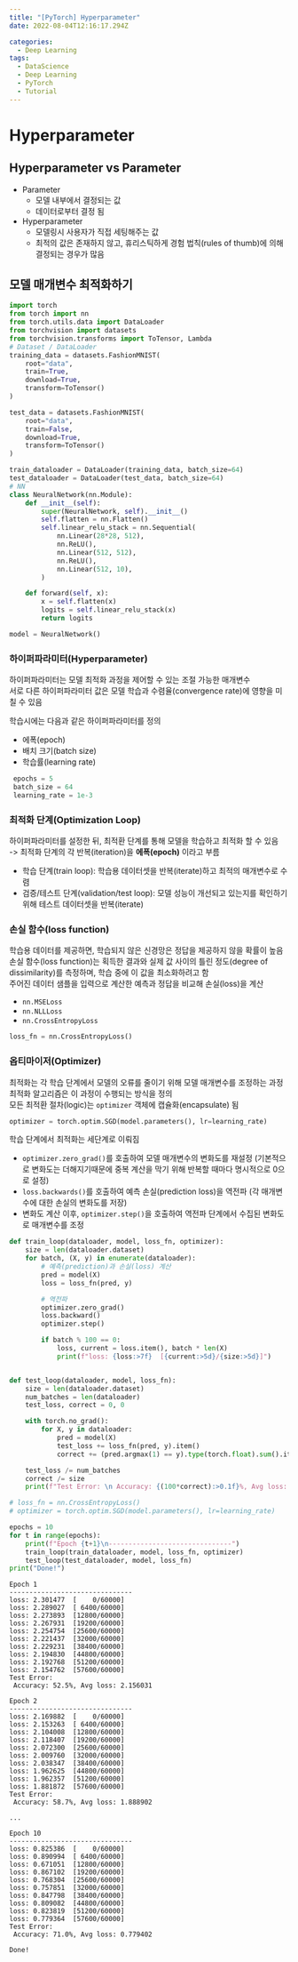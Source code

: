 ```yaml
---
title: "[PyTorch] Hyperparameter"
date: 2022-08-04T12:16:17.294Z

categories:
  - Deep Learning
tags:
  - DataScience
  - Deep Learning
  - PyTorch
  - Tutorial
---
```


# Hyperparameter
## Hyperparameter vs Parameter
- Parameter
  - 모델 내부에서 결정되는 값
  - 데이터로부터 결정 됨
- Hyperparameter
  - 모델링시 사용자가 직접 세팅해주는 값
  - 최적의 값은 존재하지 않고, 휴리스틱하게 경험 법칙(rules of thumb)에 의해 결정되는 경우가 많음

## 모델 매개변수 최적화하기


```python
import torch
from torch import nn
from torch.utils.data import DataLoader
from torchvision import datasets
from torchvision.transforms import ToTensor, Lambda
# Dataset / DataLoader
training_data = datasets.FashionMNIST(
    root="data",
    train=True,
    download=True,
    transform=ToTensor()
)

test_data = datasets.FashionMNIST(
    root="data",
    train=False,
    download=True,
    transform=ToTensor()
)

train_dataloader = DataLoader(training_data, batch_size=64)
test_dataloader = DataLoader(test_data, batch_size=64)
# NN
class NeuralNetwork(nn.Module):
    def __init__(self):
        super(NeuralNetwork, self).__init__()
        self.flatten = nn.Flatten()
        self.linear_relu_stack = nn.Sequential(
            nn.Linear(28*28, 512),
            nn.ReLU(),
            nn.Linear(512, 512),
            nn.ReLU(),
            nn.Linear(512, 10),
        )

    def forward(self, x):
        x = self.flatten(x)
        logits = self.linear_relu_stack(x)
        return logits

model = NeuralNetwork()
```

### 하이퍼파라미터(Hyperparameter)
하이퍼파라미터는 모델 최적화 과정을 제어할 수 있는 조절 가능한 매개변수  
서로 다른 하이퍼파라미터 값은 모델 학습과 수렴율(convergence rate)에 영향을 미칠 수 있음  

학습시에는 다음과 같은 하이퍼파라미터를 정의
- 에폭(epoch)
- 배치 크기(batch size)
- 학습률(learning rate)


```python
 epochs = 5
 batch_size = 64
 learning_rate = 1e-3
```

### 최적화 단계(Optimization Loop)
하이퍼파라미터를 설정한 뒤, 최적환 단계를 통해 모델을 학습하고 최적화 할 수 있음  
-> 최적화 단계의 각 반복(iteration)을 **에폭(epoch)** 이라고 부름  
- 학습 단계(train loop): 학습용 데이터셋을 반복(iterate)하고 최적의 매개변수로 수렴
- 검증/테스트 단계(validation/test loop): 모델 성능이 개선되고 있는지를 확인하기 위해 테스트 데이터셋을 반복(iterate)

### 손실 함수(loss function)
학습용 데이터를 제공하면, 학습되지 않은 신경망은 정답을 제공하지 않을 확률이 높음  
손실 함수(loss function)는 획득한 결과와 실제 값 사이의 틀린 정도(degree of dissimilarity)를 측정하며, 학습 중에 이 값을 최소화하려고 함  
주어진 데이터 샘플을 입력으로 계산한 예측과 정답을 비교해 손실(loss)을 계산  
- `nn.MSELoss`
- `nn.NLLLoss`
- `nn.CrossEntropyLoss`


```python
loss_fn = nn.CrossEntropyLoss()
```

### 옵티마이저(Optimizer)
최적화는 각 학습 단계에서 모델의 오류를 줄이기 위해 모델 매개변수를 조정하는 과정  
최적화 알고리즘은 이 과정이 수행되는 방식을 정의  
모든 최적환 절차(logic)는 `optimizer` 객체에 캡슐화(encapsulate) 됨


```python
optimizer = torch.optim.SGD(model.parameters(), lr=learning_rate)
```

학습 단계에서 최적화는 세단계로 이뤄짐  
- `optimizer.zero_grad()`를 호출하여 모델 매개변수의 변화도를 재설정 (기본적으로 변화도는 더해지기때문에 중복 계산을 막기 위해 반복할 때마다 명시적으로 0으로 설정)
- `loss.backwards()`를 호출하여 예측 손실(prediction loss)을 역전파 (각 매개변수에 대한 손실의 변화도를 저장)
- 변화도 계산 이후, `optimizer.step()`을 호출하여 역전파 단계에서 수집된 변화도로 매개변수를 조정


```python
def train_loop(dataloader, model, loss_fn, optimizer):
    size = len(dataloader.dataset)
    for batch, (X, y) in enumerate(dataloader):
        # 예측(prediction)과 손실(loss) 계산
        pred = model(X)
        loss = loss_fn(pred, y)

        # 역전파
        optimizer.zero_grad()
        loss.backward()
        optimizer.step()

        if batch % 100 == 0:
            loss, current = loss.item(), batch * len(X)
            print(f"loss: {loss:>7f}  [{current:>5d}/{size:>5d}]")


def test_loop(dataloader, model, loss_fn):
    size = len(dataloader.dataset)
    num_batches = len(dataloader)
    test_loss, correct = 0, 0

    with torch.no_grad():
        for X, y in dataloader:
            pred = model(X)
            test_loss += loss_fn(pred, y).item()
            correct += (pred.argmax(1) == y).type(torch.float).sum().item()

    test_loss /= num_batches
    correct /= size
    print(f"Test Error: \n Accuracy: {(100*correct):>0.1f}%, Avg loss: {test_loss:>8f} \n")
```


```python
# loss_fn = nn.CrossEntropyLoss()
# optimizer = torch.optim.SGD(model.parameters(), lr=learning_rate)

epochs = 10
for t in range(epochs):
    print(f"Epoch {t+1}\n-------------------------------")
    train_loop(train_dataloader, model, loss_fn, optimizer)
    test_loop(test_dataloader, model, loss_fn)
print("Done!")
```

    Epoch 1
    -------------------------------
    loss: 2.301477  [    0/60000]
    loss: 2.289027  [ 6400/60000]
    loss: 2.273893  [12800/60000]
    loss: 2.267931  [19200/60000]
    loss: 2.254754  [25600/60000]
    loss: 2.221437  [32000/60000]
    loss: 2.229231  [38400/60000]
    loss: 2.194830  [44800/60000]
    loss: 2.192768  [51200/60000]
    loss: 2.154762  [57600/60000]
    Test Error: 
     Accuracy: 52.5%, Avg loss: 2.156031 
    
    Epoch 2
    -------------------------------
    loss: 2.169882  [    0/60000]
    loss: 2.153263  [ 6400/60000]
    loss: 2.104008  [12800/60000]
    loss: 2.118407  [19200/60000]
    loss: 2.072300  [25600/60000]
    loss: 2.009760  [32000/60000]
    loss: 2.038347  [38400/60000]
    loss: 1.962625  [44800/60000]
    loss: 1.962357  [51200/60000]
    loss: 1.881872  [57600/60000]
    Test Error: 
     Accuracy: 58.7%, Avg loss: 1.888902 
    
    ...
    
    Epoch 10
    -------------------------------
    loss: 0.825386  [    0/60000]
    loss: 0.890994  [ 6400/60000]
    loss: 0.671051  [12800/60000]
    loss: 0.867102  [19200/60000]
    loss: 0.768304  [25600/60000]
    loss: 0.757851  [32000/60000]
    loss: 0.847798  [38400/60000]
    loss: 0.809082  [44800/60000]
    loss: 0.823819  [51200/60000]
    loss: 0.779364  [57600/60000]
    Test Error: 
     Accuracy: 71.0%, Avg loss: 0.779402 
    
    Done!
    
